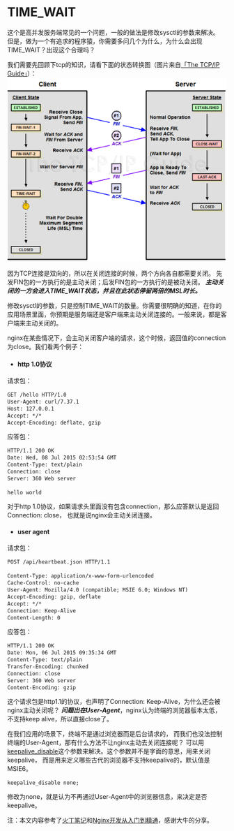 # TIME_WAIT
这个是高并发服务端常见的一个问题，一般的做法是修改sysctl的参数来解决。
但是，做为一个有追求的程序猿，你需要多问几个为什么，为什么会出现TIME_WAIT？出现这个合理吗？

我们需要先回顾下tcp的知识，请看下面的状态转换图（图片来自[「The TCP/IP Guide」](http://www.tcpipguide.com/)）：
![tcp](/web/tcp.png)

因为TCP连接是双向的，所以在关闭连接的时候，两个方向各自都需要关闭。
先发FIN包的一方执行的是主动关闭；后发FIN包的一方执行的是被动关闭。
***主动关闭的一方会进入TIME_WAIT状态，并且在此状态停留两倍的MSL时长。***

修改sysctl的参数，只是控制TIME_WAIT的数量。你需要很明确的知道，在你的应用场景里面，你预期是服务端还是客户端来主动关闭连接的。一般来说，都是客户端来主动关闭的。

nginx在某些情况下，会主动关闭客户端的请求，这个时候，返回值的connection为close。我们看两个例子：

*  #### http 1.0协议

请求包：

```
GET /hello HTTP/1.0
User-Agent: curl/7.37.1
Host: 127.0.0.1
Accept: */*
Accept-Encoding: deflate, gzip

```

应答包：

```
HTTP/1.1 200 OK
Date: Wed, 08 Jul 2015 02:53:54 GMT
Content-Type: text/plain
Connection: close
Server: 360 Web server

hello world
```
对于http 1.0协议，如果请求头里面没有包含connection，那么应答默认是返回Connection: close，
也就是说nginx会主动关闭连接。

*   #### user agent
请求包：

```
POST /api/heartbeat.json HTTP/1.1

Content-Type: application/x-www-form-urlencoded
Cache-Control: no-cache
User-Agent: Mozilla/4.0 (compatible; MSIE 6.0; Windows NT)
Accept-Encoding: gzip, deflate
Accept: */*
Connection: Keep-Alive
Content-Length: 0
```

应答包：

```
HTTP/1.1 200 OK
Date: Mon, 06 Jul 2015 09:35:34 GMT
Content-Type: text/plain
Transfer-Encoding: chunked
Connection: close
Server: 360 Web server
Content-Encoding: gzip
```
这个请求包是http1.1的协议，也声明了Connection: Keep-Alive，为什么还会被nginx主动关闭呢？
***问题出在User-Agent***，nginx认为终端的浏览器版本太低，不支持keep alive，所以直接close了。

在我们应用的场景下，终端不是通过浏览器而是后台请求的，
而我们也没法控制终端的User-Agent，那有什么方法不让nginx主动去关闭连接呢？
可以用[keepalive_disable](http://nginx.org/en/docs/http/ngx_http_core_module.html#keepalive_disable)这个参数来解决。这个参数并不是字面的意思，用来关闭keepalive，
而是用来定义哪些古代的浏览器不支持keepalive的，默认值是MSIE6。

```
keepalive_disable none;
```
修改为none，就是认为不再通过User-Agent中的浏览器信息，来决定是否keepalive。


注：本文内容参考了[火丁笔记](http://huoding.com/2013/12/31/316)和[Nginx开发从入门到精通](http://tengine.taobao.org/book/chapter_02.html)，感谢大牛的分享。
